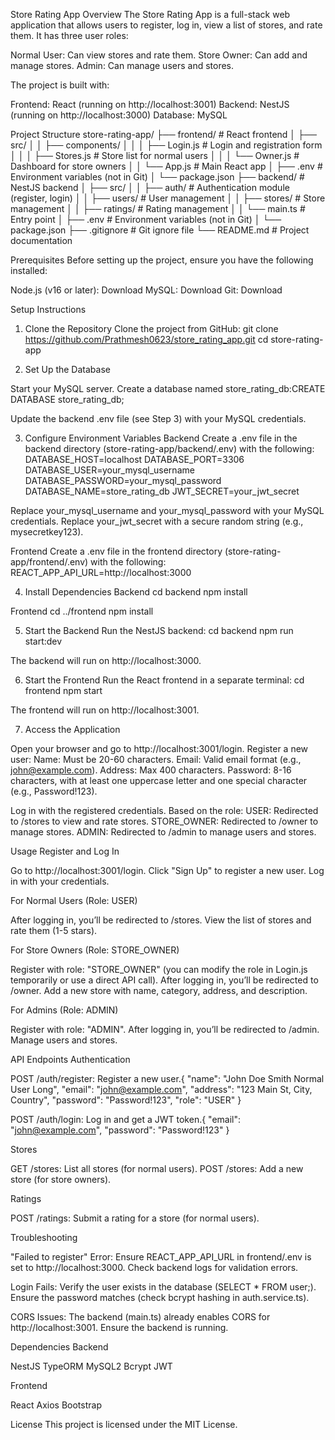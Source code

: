 Store Rating App
Overview
The Store Rating App is a full-stack web application that allows users to register, log in, view a list of stores, and rate them. It has three user roles:

Normal User: Can view stores and rate them.
Store Owner: Can add and manage stores.
Admin: Can manage users and stores.

The project is built with:

Frontend: React (running on http://localhost:3001)
Backend: NestJS (running on http://localhost:3000)
Database: MySQL

Project Structure
store-rating-app/
├── frontend/              # React frontend
│   ├── src/
│   │   ├── components/
│   │   │   ├── Login.js    # Login and registration form
│   │   │   ├── Stores.js   # Store list for normal users
│   │   │   └── Owner.js    # Dashboard for store owners
│   │   └── App.js          # Main React app
│   ├── .env                # Environment variables (not in Git)
│   └── package.json
├── backend/               # NestJS backend
│   ├── src/
│   │   ├── auth/           # Authentication module (register, login)
│   │   ├── users/          # User management
│   │   ├── stores/         # Store management
│   │   ├── ratings/        # Rating management
│   │   └── main.ts         # Entry point
│   ├── .env                # Environment variables (not in Git)
│   └── package.json
├── .gitignore             # Git ignore file
└── README.md              # Project documentation

Prerequisites
Before setting up the project, ensure you have the following installed:

Node.js (v16 or later): Download
MySQL: Download
Git: Download

Setup Instructions
1. Clone the Repository
Clone the project from GitHub:
git clone https://github.com/Prathmesh0623/store_rating_app.git
cd store-rating-app

2. Set Up the Database

Start your MySQL server.
Create a database named store_rating_db:CREATE DATABASE store_rating_db;


Update the backend .env file (see Step 3) with your MySQL credentials.

3. Configure Environment Variables
Backend
Create a .env file in the backend directory (store-rating-app/backend/.env) with the following:
DATABASE_HOST=localhost
DATABASE_PORT=3306
DATABASE_USER=your_mysql_username
DATABASE_PASSWORD=your_mysql_password
DATABASE_NAME=store_rating_db
JWT_SECRET=your_jwt_secret


Replace your_mysql_username and your_mysql_password with your MySQL credentials.
Replace your_jwt_secret with a secure random string (e.g., mysecretkey123).

Frontend
Create a .env file in the frontend directory (store-rating-app/frontend/.env) with the following:
REACT_APP_API_URL=http://localhost:3000

4. Install Dependencies
Backend
cd backend
npm install

Frontend
cd ../frontend
npm install

5. Start the Backend
Run the NestJS backend:
cd backend
npm run start:dev


The backend will run on http://localhost:3000.

6. Start the Frontend
Run the React frontend in a separate terminal:
cd frontend
npm start


The frontend will run on http://localhost:3001.

7. Access the Application

Open your browser and go to http://localhost:3001/login.
Register a new user:
Name: Must be 20-60 characters.
Email: Valid email format (e.g., john@example.com).
Address: Max 400 characters.
Password: 8-16 characters, with at least one uppercase letter and one special character (e.g., Password!123).


Log in with the registered credentials.
Based on the role:
USER: Redirected to /stores to view and rate stores.
STORE_OWNER: Redirected to /owner to manage stores.
ADMIN: Redirected to /admin to manage users and stores.



Usage
Register and Log In

Go to http://localhost:3001/login.
Click "Sign Up" to register a new user.
Log in with your credentials.

For Normal Users (Role: USER)

After logging in, you’ll be redirected to /stores.
View the list of stores and rate them (1-5 stars).

For Store Owners (Role: STORE_OWNER)

Register with role: "STORE_OWNER" (you can modify the role in Login.js temporarily or use a direct API call).
After logging in, you’ll be redirected to /owner.
Add a new store with name, category, address, and description.

For Admins (Role: ADMIN)

Register with role: "ADMIN".
After logging in, you’ll be redirected to /admin.
Manage users and stores.

API Endpoints
Authentication

POST /auth/register: Register a new user.{
  "name": "John Doe Smith Normal User Long",
  "email": "john@example.com",
  "address": "123 Main St, City, Country",
  "password": "Password!123",
  "role": "USER"
}


POST /auth/login: Log in and get a JWT token.{
  "email": "john@example.com",
  "password": "Password!123"
}



Stores

GET /stores: List all stores (for normal users).
POST /stores: Add a new store (for store owners).

Ratings

POST /ratings: Submit a rating for a store (for normal users).

Troubleshooting

"Failed to register" Error:
Ensure REACT_APP_API_URL in frontend/.env is set to http://localhost:3000.
Check backend logs for validation errors.


Login Fails:
Verify the user exists in the database (SELECT * FROM user;).
Ensure the password matches (check bcrypt hashing in auth.service.ts).


CORS Issues:
The backend (main.ts) already enables CORS for http://localhost:3001. Ensure the backend is running.



Dependencies
Backend

NestJS
TypeORM
MySQL2
Bcrypt
JWT

Frontend

React
Axios
Bootstrap

License
This project is licensed under the MIT License.
